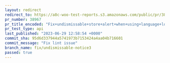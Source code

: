 ```yaml
---
layout: redirect
redirect_to: https://a8c-woo-test-reports.s3.amazonaws.com/public/pr/38967/api/index.html
pr_number: 38967
pr_title_encoded: "Fix+undismissable+store+alert+when+using+language+localization"
pr_test_type: api
last_published: "2023-06-29 12:58:54 +0000"
commit_sha: 95d6d337944a5741973b7153424a4aa04b716601
commit_message: "Fix lint issue"
branch_name: fix/undismissable-notice3
passed: true
---
```

